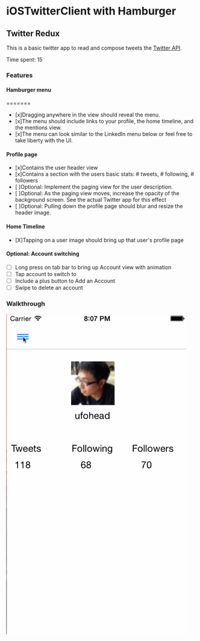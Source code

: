 # iOSTwitterClient with Hamburger

## Twitter Redux 

This is a basic twitter app to read and compose tweets the [Twitter API](https://apps.twitter.com/).

Time spent: 15

### Features

#### Hamburger menu

=======
- [x]Dragging anywhere in the view should reveal the menu.
- [x]The menu should include links to your profile, the home timeline, and the mentions view.
- [x]The menu can look similar to the LinkedIn menu below or feel free to take liberty with the UI.

#### Profile page

- [x]Contains the user header view
- [x]Contains a section with the users basic stats: # tweets, # following, # followers
- [ ]Optional: Implement the paging view for the user description.
- [ ]Optional: As the paging view moves, increase the opacity of the background screen. See the actual Twitter app for this effect
- [ ]Optional: Pulling down the profile page should blur and resize the header image.

#### Home Timeline

- [X]Tapping on a user image should bring up that user's profile page

#### Optional: Account switching

- [ ] Long press on tab bar to bring up Account view with animation
- [ ] Tap account to switch to
- [ ] Include a plus button to Add an Account
- [ ] Swipe to delete an account

### Walkthrough

![Video Walkthrough](TwitterHamburger.gif)
